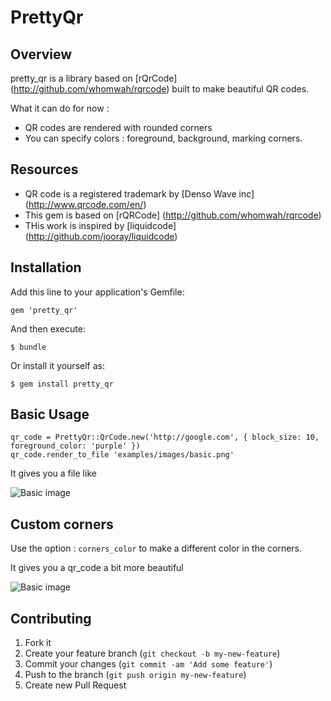 # PrettyQr

## Overview

pretty_qr is a library based on [rQrCode] (http://github.com/whomwah/rqrcode) built to make beautiful QR codes. 

What it can do for now : 
* QR codes are rendered with rounded corners
* You can specify colors : foreground, background, marking corners. 

## Resources
* QR code is a registered trademark by [Denso Wave inc] (http://www.qrcode.com/en/)
* This gem is based on [rQRCode] (http://github.com/whomwah/rqrcode)
* THis work is inspired by [liquidcode] (http://github.com/jooray/liquidcode)

## Installation

Add this line to your application's Gemfile:

    gem 'pretty_qr'

And then execute:

    $ bundle

Or install it yourself as:

    $ gem install pretty_qr

## Basic Usage

    qr_code = PrettyQr::QrCode.new('http://google.com', { block_size: 10, foreground_color: 'purple' })
    qr_code.render_to_file 'examples/images/basic.png'
    
It gives you a file like 

![Basic image](https://raw2.github.com/benoitma/pretty_qr/master/examples/images/basic.png)

## Custom corners

Use the option : ```corners_color``` to make a different color in the corners. 
    
It gives you a qr_code a bit more beautiful

![Basic image](https://raw2.github.com/benoitma/pretty_qr/master/examples/images/custom_corners.png)

## Contributing

1. Fork it
2. Create your feature branch (`git checkout -b my-new-feature`)
3. Commit your changes (`git commit -am 'Add some feature'`)
4. Push to the branch (`git push origin my-new-feature`)
5. Create new Pull Request
